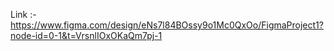 Link :- https://www.figma.com/design/eNs7l84BOssy9o1Mc0QxOo/FigmaProject1?node-id=0-1&t=VrsnlIOxOKaQm7pj-1
